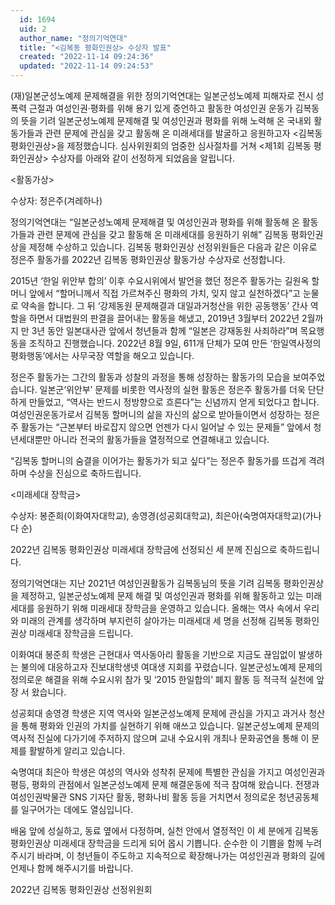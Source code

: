 ```yaml
---
  id: 1694
  uid: 2
  author_name: "정의기억연대"
  title: "<김복동 평화인권상> 수상자 발표"
  created: "2022-11-14 09:24:36"
  updated: "2022-11-14 09:24:53"
---
```

(재)일본군성노예제 문제해결을 위한 정의기억연대는 일본군성노예제 피해자로 전시 성폭력 근절과 여성인권·평화를 위해 용기 있게 증언하고 활동한 여성인권 운동가 김복동의 뜻을 기려 일본군성노예제 문제해결 및 여성인권과 평화를 위해 노력해 온 국내외 활동가들과 관련 문제에 관심을 갖고 활동해 온 미래세대를 발굴하고 응원하고자 <김복동 평화인권상>을 제정했습니다. 심사위원회의 엄중한 심사절차를 거쳐 <제1회 김복동 평화인권상> 수상자를 아래와 같이 선정하게 되었음을 알립니다.

<활동가상>

수상자: 정은주(겨레하나)

정의기억연대는 “일본군성노예제 문제해결 및 여성인권과 평화를 위해 활동해 온 활동가들과 관련 문제에 관심을 갖고 활동해 온 미래세대를 응원하기 위해” 김복동 평화인권상을 제정해 수상하고 있습니다. 김복동 평화인권상 선정위원들은 다음과 같은 이유로 정은주 활동가를 2022년 김복동 평화인권상 활동가상 수상자로 선정합니다.

2015년 ‘한일 위안부 합의’ 이후 수요시위에서 발언을 했던 정은주 활동가는 길원옥 할머니 앞에서 “할머니께서 직접 가르쳐주신 평화의 가치, 잊지 않고 실천하겠다”고 눈물로 약속을 합니다. 그 뒤 ‘강제동원 문제해결과 대일과거청산을 위한 공동행동’ 간사 역할을 하면서 대법원의 판결을 끌어내는 활동을 해냈고, 2019년 3월부터 2022년 2월까지 만 3년 동안 일본대사관 앞에서 청년들과 함께 “일본은 강재동원 사죄하라”며 목요행동을 조직하고 진행했습니다. 2022년 8월 9일, 611개 단체가 모여 만든 ‘한일역사정의평화행동’에서는 사무국장 역할을 해오고 있습니다.

정은주 활동가는 그간의 활동과 성찰의 과정을 통해 성장하는 활동가의 모습을 보여주었습니다. 일본군‘위안부’ 문제를 비롯한 역사정의 실현 활동은 정은주 활동가를 더욱 단단하게 만들었고, “역사는 반드시 정방향으로 흐른다”는 신념까지 얻게 되었다고 합니다. 여성인권운동가로서 김복동 할머니의 삶을 자신의 삶으로 받아들이면서 성장하는 정은주 활동가는 “근본부터 바로잡지 않으면 언젠가 다시 일어날 수 있는 문제들” 앞에서 청년세대뿐만 아니라 전국의 활동가들을 열정적으로 연결해내고 있습니다.

“김복동 할머니의 숨결을 이어가는 활동가가 되고 싶다”는 정은주 활동가를 뜨겁게 격려하며 수상을 진심으로 축하드립니다.

<미래세대 장학금>

수상자: 봉준희(이화여자대학교), 송영경(성공회대학교), 최은아(숙명여자대학교)(가나다 순)

2022년 김복동 평화인권상 미래세대 장학금에 선정되신 세 분께 진심으로 축하드립니다.

정의기억연대는 지난 2021년 여성인권활동가 김복동님의 뜻을 기려 김복동 평화인권상을 제정하고, 일본군성노예제 문제 해결 및 여성인권과 평화를 위해 활동하고 있는 미래세대를 응원하기 위해 미래세대 장학금을 운영하고 있습니다. 올해는 역사 속에서 우리와 미래의 관계를 생각하며 부지런히 살아가는 미래세대 세 명을 선정해 김복동 평화인권상 미래세대 장학금을 드립니다.

이화여대 봉준희 학생은 근현대사 역사동아리 활동을 기반으로 지금도 끊임없이 발생하는 불의에 대응하고자 진보대학생넷 여대생 지회를 꾸렸습니다. 일본군성노예제 문제의 정의로운 해결을 위해 수요시위 참가 및 ‘2015 한일합의’ 폐지 활동 등 적극적 실천에 앞장 서 왔습니다.

성공회대 송영경 학생은 지역 역사와 일본군성노예제 문제에 관심을 가지고 과거사 청산을 통해 평화와 인권의 가치를 실현하기 위해 애쓰고 있습니다. 일본군성노예제 문제의 역사적 진실에 다가기에 주저하지 않으며 교내 수요시위 개최나 문화공연을 통해 이 문제를 활발하게 알리고 있습니다.

숙명여대 최은아 학생은 여성의 역사와 성착취 문제에 특별한 관심을 가지고 여성인권과 평등, 평화의 관점에서 일본군성노예제 문제 해결운동에 적극 참여해 왔습니다. 전쟁과여성인권박물관 SNS 기자단 활동, 평화나비 활동 등을 거치면서 정의로운 청년공동체를 일구어가는 데에도 열심입니다.

배움 앞에 성실하고, 동료 옆에서 다정하며, 실천 안에서 열정적인 이 세 분에게 김복동 평화인권상 미래세대 장학금을 드리게 되어 몹시 기쁩니다. 순수한 이 기쁨을 함께 누려주시기 바라며, 이 청년들이 주도하고 지속적으로 확장해나가는 여성인권과 평화의 길에 언제나 함께 해주시기를 바랍니다.

2022년 김복동 평화인권상 선정위원회